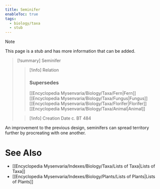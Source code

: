 ```yaml
---
title: Seminifer
enableToc: true
tags:
  - biology/taxa
  - stub
---
```


> [!note]
> This page is a stub and has more information that can be added.

> [!summary] Seminifer
> > [!info] Relation
> > ### Supersedes 
> > [[Encyclopedia Mysenvaria/Biology/Taxa/Fern|Fern]]
> > [[Encyclopedia Mysenvaria/Biology/Taxa/Fungus|Fungus]]
> > [[Encyclopedia Mysenvaria/Biology/Taxa/Florifer|Florifer]]
> > [[Encyclopedia Mysenvaria/Biology/Taxa/Animal|Animal]]
>
> > [!info] Creation Date
> > c. BT 484

An improvement to the previous design, seminifers can spread territory further by procreating with one another.

# See Also
- [[Encyclopedia Mysenvaria/Indexes/Biology/Taxa/Lists of Taxa|Lists of Taxa]]
- [[Encyclopedia Mysenvaria/Indexes/Biology/Plants/Lists of Plants|Lists of Plants]]
